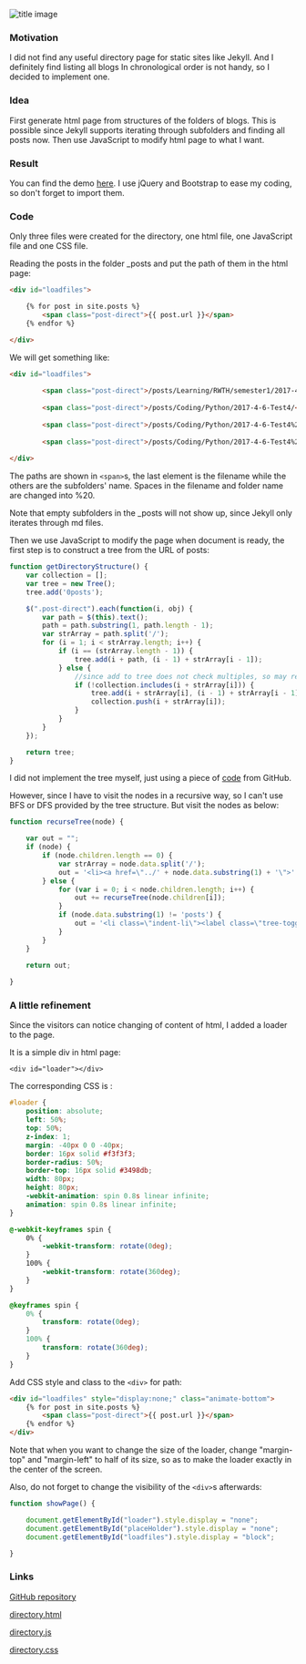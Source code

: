![title image](https://theluxurytravelexpert.files.wordpress.com/2014/01/scenery.jpg)

### Motivation

I did not find any useful directory page for static sites like Jekyll. And I definitely find listing all blogs In chronological order is not handy, so I decided to implement one.

### Idea

First generate html page from structures of the folders of blogs. This is possible since Jekyll supports iterating through subfolders and finding all posts now. Then use JavaScript to modify html page to what I want.

### Result

You can find the demo [here](https://wizna.github.io/directory/). I use jQuery and Bootstrap to ease my coding, so don't forget to import them.

### Code

Only three files were created for the directory, one html file, one JavaScript file and one CSS file.

Reading the posts in the folder _posts and put the path of them in the html page:

```html
<div id="loadfiles">

    {% for post in site.posts %}
    	<span class="post-direct">{{ post.url }}</span> 
    {% endfor %}

</div>
```



We will get something like:

```html
<div id="loadfiles">
    
    	<span class="post-direct">/posts/Learning/RWTH/semester1/2017-4-6-Test4/</span> 
    
    	<span class="post-direct">/posts/Coding/Python/2017-4-6-Test4/</span> 
    
    	<span class="post-direct">/posts/Coding/Python/2017-4-6-Test4%20-%20Copy/</span> 
    
    	<span class="post-direct">/posts/Coding/Python/2017-4-6-Test4%20-%20Copy%20(2)/</span> 
    
</div>
```

The paths are shown in `<span>`s, the last element is the filename while the others are the subfolders' name. Spaces in the filename and folder name are changed into %20.

Note that empty subfolders in the _posts will not show up, since Jekyll only iterates through md files.

Then we use JavaScript to modify the page when document is ready, the first step is to construct a tree from the URL of posts:

```javascript
function getDirectoryStructure() {
    var collection = [];
    var tree = new Tree();
    tree.add('0posts');

    $(".post-direct").each(function(i, obj) {
        var path = $(this).text();
        path = path.substring(1, path.length - 1);
        var strArray = path.split('/');
        for (i = 1; i < strArray.length; i++) {
            if (i == (strArray.length - 1)) {
                tree.add(i + path, (i - 1) + strArray[i - 1]);
            } else {
                //since add to tree does not check multiples, so may result in many duplicate nodes
                if (!collection.includes(i + strArray[i])) {
                    tree.add(i + strArray[i], (i - 1) + strArray[i - 1]);
                    collection.push(i + strArray[i]);
                }
            }
        }
    });

    return tree;
}
```



I did not implement the tree myself, just using a piece of [code](https://github.com/benoitvallon/computer-science-in-javascript/blob/master/data-structures-in-javascript/tree.js) from GitHub.

However, since I have to visit the nodes in a recursive way, so I can't use BFS or DFS provided by the tree structure. But visit the nodes as below:

```javascript
function recurseTree(node) {

    var out = "";
    if (node) {
        if (node.children.length == 0) {
            var strArray = node.data.split('/');
            out = '<li><a href=\"../' + node.data.substring(1) + '\">' + decodeURI(strArray[strArray.length - 1]).replace(/[0-9]+-[0-9]+-[0-9]+-/g, "") + '</a></li>';
        } else {
            for (var i = 0; i < node.children.length; i++) {
                out += recurseTree(node.children[i]);
            }
            if (node.data.substring(1) != 'posts') {
                out = '<li class=\"indent-li\"><label class=\"tree-toggler nav-header\">' + decodeURI(node.data.substring(1)) + '</label><ul class=\"nav nav-list tree\">' + out + '</ul></li>';
            }
        }
    }
    
    return out;

}
```

### A little refinement

Since the visitors can notice changing of content of html, I added a loader to the page.

It is a simple div in html page:

`<div id="loader"></div>`

The corresponding CSS is :

```css
#loader {
    position: absolute;
    left: 50%;
    top: 50%;
    z-index: 1;
    margin: -40px 0 0 -40px;
    border: 16px solid #f3f3f3;
    border-radius: 50%;
    border-top: 16px solid #3498db;
    width: 80px;
    height: 80px;
    -webkit-animation: spin 0.8s linear infinite;
    animation: spin 0.8s linear infinite;
}

@-webkit-keyframes spin {
    0% {
        -webkit-transform: rotate(0deg);
    }
    100% {
        -webkit-transform: rotate(360deg);
    }
}

@keyframes spin {
    0% {
        transform: rotate(0deg);
    }
    100% {
        transform: rotate(360deg);
    }
}
```

Add CSS style and class to the `<div>` for path:

```html
<div id="loadfiles" style="display:none;" class="animate-bottom">
    {% for post in site.posts %}
    	<span class="post-direct">{{ post.url }}</span> 
    {% endfor %}
</div>
```



Note that when you want to change the size of the loader, change "margin-top" and "margin-left" to half of its size, so as to make the loader exactly in the center of the screen.

Also, do not forget to change the visibility of the `<div>`s afterwards:

```javascript
function showPage() {

    document.getElementById("loader").style.display = "none";
    document.getElementById("placeHolder").style.display = "none";
    document.getElementById("loadfiles").style.display = "block";

}
```



### Links

[GitHub repository](https://github.com/Wizna/Wizna.github.io)

[directory.html](https://github.com/Wizna/Wizna.github.io/blob/master/directory.html)

[directory.js](https://github.com/Wizna/Wizna.github.io/blob/master/bootstrap/js/directory.js)

[directory.css](https://github.com/Wizna/Wizna.github.io/blob/master/bootstrap/css/directory.css)